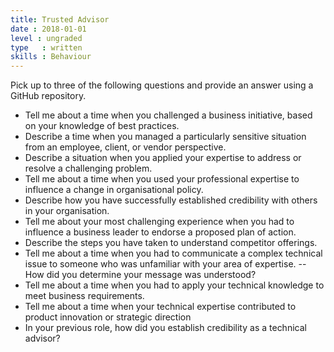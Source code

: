 ```yaml
---
title: Trusted Advisor
date : 2018-01-01
level : ungraded
type   : written
skills : Behaviour
---
```

Pick up to three of the following questions and provide an answer using a GitHub repository.

- Tell me about a time when you challenged a business initiative, based on your knowledge of best practices.
- Describe a time when you managed a particularly sensitive situation from an employee, client, or vendor perspective.
- Describe a situation when you applied your expertise to address or resolve a challenging problem.
- Tell me about a time when you used your professional expertise to influence a change in organisational policy.
- Describe how you have successfully established credibility with others in your organisation.
- Tell me about your most challenging experience when you had to influence a business leader to endorse a proposed plan of action.
- Describe the steps you have taken to understand competitor offerings.
- Tell me about a time when you had to communicate a complex technical issue to someone who was unfamiliar with your area of expertise.
-- How did you determine your message was understood?
- Tell me about a time when you had to apply your technical knowledge to meet business requirements.
- Tell me about a time when your technical expertise contributed to product innovation or strategic direction
- In your previous role, how did you establish credibility as a technical advisor?
